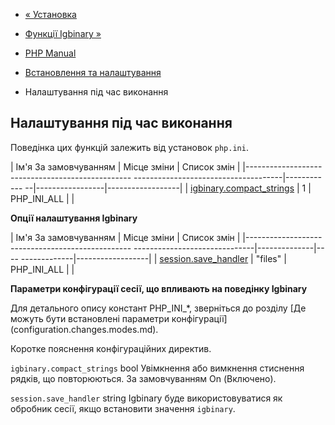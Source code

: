 - [« Установка](igbinary.installation.md)
- [Функції Igbinary »](ref.igbinary.md)

- [PHP Manual](index.md)
- [Встановлення та налаштування](igbinary.setup.md)
- Налаштування під час виконання

## Налаштування під час виконання

Поведінка цих функцій залежить від установок `php.ini`.

| Ім'я За замовчуванням | Місце зміни | Список змін |
|------------------------------------------------- -------------------------------------|------------ --|-----------------|------------------|
| [igbinary.compact_strings](igbinary.configuration.md#ini.igbinary.compact-strings) | 1 | PHP_INI_ALL | |

**Опції налаштування Igbinary**

| Ім'я За замовчуванням | Місце зміни | Список змін |
|------------------------------------------------- ------------------------------|--------------|---- -------------|------------------|
| [session.save_handler](igbinary.configuration.md#ini.igbinary.save-handler) | "files" | PHP_INI_ALL | |

**Параметри конфігурації сесії, що впливають на поведінку Igbinary**

Для детального опису констант PHP_INI\_\*, зверніться до розділу [Де
можуть бути встановлені параметри
конфігурації] (configuration.changes.modes.md).

Коротке пояснення конфігураційних директив.

`igbinary.compact_strings` bool
Увімкнення або вимкнення стиснення рядків, що повторюються. За замовчуванням On
(Включено).

`session.save_handler` string
Igbinary буде використовуватися як обробник сесії, якщо встановити
значення `igbinary`.

